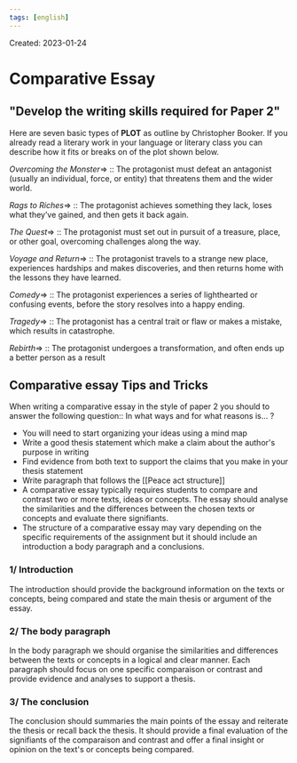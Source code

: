 ```yaml
---
tags: [english] 
---
```

Created: 2023-01-24

# Comparative Essay
## "Develop the writing skills required for Paper 2"
Here are seven basic types of **PLOT** as outline by Christopher Booker. If you already read a literary work in your language or literary class you can describe how it fits or breaks on of the plot shown below.

*Overcoming the Monster*=> :: The protagonist must defeat an antagonist (usually an individual, force, or entity) that threatens them and the wider world. 
<!--SR:!2023-08-17,127,250-->

*Rags to Riches*=> :: The protagonist achieves something they lack, loses what they’ve gained, and then gets it back again. 
<!--SR:!2023-07-08,100,250-->

*The Quest*=> :: The protagonist must set out in pursuit of a treasure, place, or other goal, overcoming challenges along the way. 
<!--SR:!2023-06-28,94,250-->

*Voyage and Return*=> :: The protagonist travels to a strange new place, experiences hardships and makes discoveries, and then returns home with the lessons they have learned. 
<!--SR:!2023-10-12,160,250-->

*Comedy*=> :: The protagonist experiences a series of lighthearted or confusing events, before the story resolves into a happy ending. 
<!--SR:!2023-08-31,134,250-->

*Tragedy*=> :: The protagonist has a central trait or flaw or makes a mistake, which results in catastrophe. 
<!--SR:!2023-08-18,127,250-->

*Rebirth*=> :: The protagonist undergoes a transformation, and often ends up a better person as a result
<!--SR:!2023-09-03,134,250-->

## Comparative essay Tips and Tricks
When writing a comparative essay in the style of paper 2 you should to answer the following question:: In what ways and for what reasons is… ?
<!--SR:!2023-07-12,68,210-->

- You will need to start organizing your ideas using a mind map
- Write a good thesis statement which make a claim about the author's purpose in writing
- Find evidence from both text to support the claims that you make in your thesis statement
- Write paragraph that follows the [[Peace act structure]]
- A comparative essay typically requires students to compare and contrast two or more texts, ideas or concepts. The essay should analyse the similarities and the differences between the chosen texts or concepts and evaluate there signifiants. 
- The structure of a comparative essay may vary depending on the specific requirements of the assignment but it should include an introduction a body paragraph and a conclusions. 

### 1/ Introduction
The introduction should provide the background information on the texts or concepts, being compared and state the main thesis or argument of the essay.

### 2/ The body paragraph
In the body paragraph we should organise the similarities and differences between the texts or concepts in a logical and clear manner. Each paragraph should focus on one specific comparaison or contrast and provide evidence and analyses to support a thesis. 

### 3/ The conclusion
The conclusion should summaries the main points of the essay and reiterate the thesis or recall back the thesis. It should provide a final evaluation of the signifiants of the comparaison and contrast and offer a final insight or opinion on the text's or concepts being compared. 
